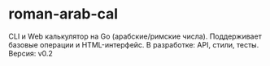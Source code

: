# roman-arab-cal
CLI и Web калькулятор на Go (арабские/римские числа). Поддерживает базовые операции и HTML-интерфейс. В разработке: API, стили, тесты. Версия: v0.2
